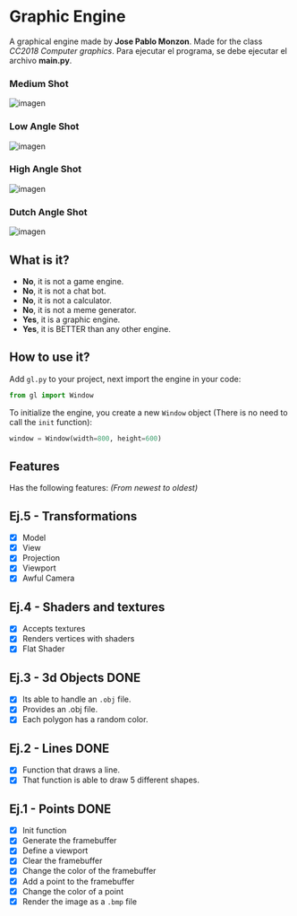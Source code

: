 # Graphic Engine 
A graphical engine made by **Jose Pablo Monzon**. Made for the class *CC2018 Computer graphics*.
Para ejecutar el programa, se debe ejecutar el archivo **main.py**.

### Medium Shot
![imagen](https://user-images.githubusercontent.com/64183934/184618193-87977114-96eb-4296-bcd0-7462c78d8e51.png)

### Low Angle Shot
![imagen](https://user-images.githubusercontent.com/64183934/184618242-6bcd364c-2288-432e-99d8-75c608c7b25d.png)

### High Angle Shot
![imagen](https://user-images.githubusercontent.com/64183934/184618219-5a849df2-7259-4299-88af-b1177242b954.png)

### Dutch Angle Shot
![imagen](https://user-images.githubusercontent.com/64183934/184618269-6abac54c-f6d8-48b0-8589-80291c15359f.png)

## What is it?
* **No**, it is not a game engine.
* **No**, it is not a chat bot.
* **No**, it is not a calculator.
* **No**, it is not a meme generator.
* **Yes**, it is a graphic engine.
* **Yes**, it is BETTER than any other engine.

## How to use it?
Add `gl.py` to your project, next import the engine in your code:
```python
from gl import Window
```
To initialize the engine, you create a new `Window` object (There is no need to call the `init` function):
```python
window = Window(width=800, height=600)
```
## Features
Has the following features: *(From newest to oldest)*
## Ej.5 - Transformations
- [x] Model
- [x] View
- [x] Projection
- [x] Viewport
- [x] Awful Camera
## Ej.4 - Shaders and textures
- [x] Accepts textures 
- [x] Renders vertices with shaders
- [x] Flat Shader
## Ej.3 - 3d Objects **DONE**
- [x] Its able to handle an `.obj` file.
- [x] Provides an .obj file.
- [x] Each polygon has a random color.
## Ej.2 - Lines **DONE**
- [x] Function that draws a line.
- [x] That function is able to draw 5 different shapes.
## Ej.1 - Points **DONE**
- [x] Init function
- [x] Generate the framebuffer
- [x] Define a viewport
- [x] Clear the framebuffer
- [x] Change the color of the framebuffer
- [x] Add a point to the framebuffer
- [x] Change the color of a point
- [x] Render the image as a `.bmp` file
